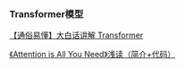 ### Transformer模型

[【通俗易懂】大白话讲解 Transformer](https://zhuanlan.zhihu.com/p/264468193 "【通俗易懂】大白话讲解 Transformer")

[《Attention is All You Need》浅读（简介+代码）](https://kexue.fm/archives/4765 "《Attention is All You Need》浅读（简介+代码）")